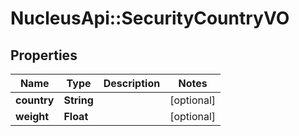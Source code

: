 # NucleusApi::SecurityCountryVO

## Properties
Name | Type | Description | Notes
------------ | ------------- | ------------- | -------------
**country** | **String** |  | [optional] 
**weight** | **Float** |  | [optional] 


